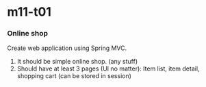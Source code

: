 # m11-t01
### Online shop
Create web application using Spring MVC.
1.	It should be simple online shop. (any stuff)
1.	Should have at least 3 pages (UI no matter): Item list, item detail, shopping cart (can be stored in session)
